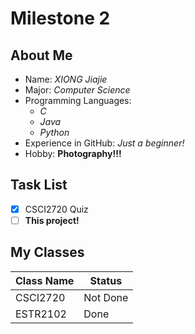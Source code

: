 # Milestone 2  
## About Me  
* Name:
    *XIONG Jiajie*
* Major:
    *Computer Science*
* Programming Languages:
    - *C*
    - *Java*
    - *Python*
* Experience in GitHub:
    *Just a beginner!*
* Hobby:
    **Photography!!!**

## Task List
- [x] CSCI2720 Quiz
- [ ] **This project!**

## My Classes
Class Name | Status
---------- | ------
CSCI2720 | Not Done
ESTR2102 | Done






